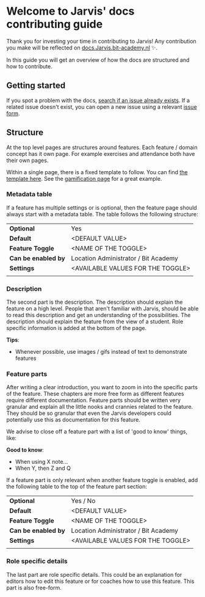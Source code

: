 # Welcome to Jarvis' docs contributing guide

Thank you for investing your time in contributing to Jarvis! Any contribution you make will be reflected on [docs.Jarvis.bit-academy.nl](https://docs.Jarvis.bit-academy.nl) ✨.

In this guide you will get an overview of how the docs are structured and how to contribute.

## Getting started
If you spot a problem with the docs, [search if an issue already exists](https://github.com/BitAcademyDev/documentation/issues). If a related issue doesn't exist, you can open a new issue using a relevant [issue form](https://github.com/BitAcademyDev/documentation/issues/new).

## Structure

At the top level pages are structures around features. Each feature / domain concept has it own page. For example
exercises and attendance both have their own pages.

Within a single page, there is a fixed template to follow. You can find [the template here](../page-template.md).  See the [gamification page](/gamification) for a great example.

### Metadata table
If a feature has multiple settings or is optional, then the feature page should always start with a metadata table. The table follows the following structure:

|                       |                                      |
|-----------------------|--------------------------------------|
| **Optional**          | Yes                             |
| **Default**           | \<DEFAULT VALUE>                     |
| **Feature Toggle**    | \<NAME OF THE TOGGLE>                |
| **Can be enabled by** | Location Administrator / Bit Academy |
| **Settings**          | \<AVAILABLE VALUES FOR THE TOGGLE>   |
|                       |                                      |

### Description 
The second part is the description. The description should explain the feature on a high level. People that
aren't familiar with Jarvis, should be able to read this description and get an understanding of the possibilities. The
description should explain the feature from the view of a student. Role specific information is added at the bottom of
the page. 

**Tips**:
- Whenever possible, use images / gifs instead of text to demonstrate features

### Feature parts
After writing a clear introduction, you want to zoom in into the specific parts of the feature. These chapters are more
free form as different features require different documentation. Feature parts should be written very granular and explain
all the little nooks and crannies related to the feature. They should be so granular that even the Jarvis developers could
potentially use this as documentation for this feature. 

We advise to close off a feature part with a list of 'good to know' things, like:

**Good to know**:
- When using X note...
- When Y, then Z and Q

If a feature part is only relevant when another feature toggle is enabled, add the following table to the
top of the feature part section:

|                       |                                      |
|-----------------------|--------------------------------------|
| **Optional**          | Yes / No                             |
| **Default**           | \<DEFAULT VALUE>                     |
| **Feature Toggle**    | \<NAME OF THE TOGGLE>                |
| **Can be enabled by** | Location Administrator / Bit Academy |
| **Settings**          | \<AVAILABLE VALUES FOR THE TOGGLE>   |
|                       |                                      |

### Role specific details
The last part are role specific details. This could be an explanation for editors how to edit this feature or for
coaches how to use this feature. This part is also free-form. 